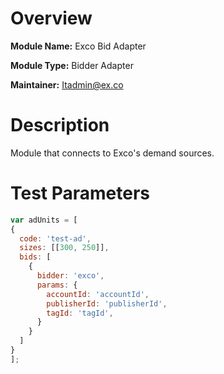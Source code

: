 # Overview

**Module Name:** Exco Bid Adapter

**Module Type:** Bidder Adapter

**Maintainer:** Itadmin@ex.co

# Description

Module that connects to Exco's demand sources.

# Test Parameters
  ```js
var adUnits = [
  {
    code: 'test-ad',
    sizes: [[300, 250]],
    bids: [
      {
        bidder: 'exco',
        params: {
          accountId: 'accountId',
          publisherId: 'publisherId',
          tagId: 'tagId',
        }
      }
    ]
  }
];
```
